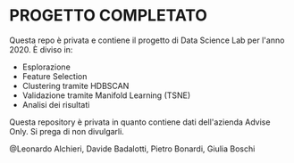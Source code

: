 # PROGETTO COMPLETATO

Questa repo è privata e contiene il progetto di Data Science Lab per l'anno 2020. 
È diviso in:

- Esplorazione
- Feature Selection
- Clustering tramite HDBSCAN
- Validazione tramite Manifold Learning (TSNE)
- Analisi dei risultati

Questa repository è privata in quanto contiene dati dell'azienda Advise Only. Si prega di non divulgarli.

@Leonardo Alchieri, Davide Badalotti, Pietro Bonardi, Giulia Boschi
